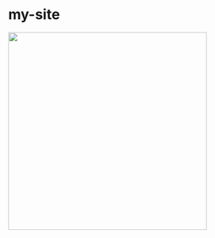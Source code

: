 # my-site

<a href="https://nodejs.org/)">
  <img src="![nodejs](https://user-images.githubusercontent.com/91525166/202927069-51d3061a-e618-499f-a653-8ee3a90af5ff.png)" width='400'/>
</a>
